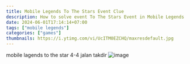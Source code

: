 ```yaml
---
title: Mobile Legends To The Stars Event Clue
description: How to solve event To The Stars Event in Mobile Legends
date: 2024-06-01T17:14:14+07:00
tags: ["mobile legends"]
categories: ["games"]
thumbnails: https://i.ytimg.com/vi/UcITM0EZCHQ/maxresdefault.jpg
---
```


mobile lagends to the star 4-4 jalan takdir
![image](https://github.com/dimaslanjaka/source-posts/assets/12471057/e0a4ebfa-7b87-48dc-9770-c6f17e895208)
